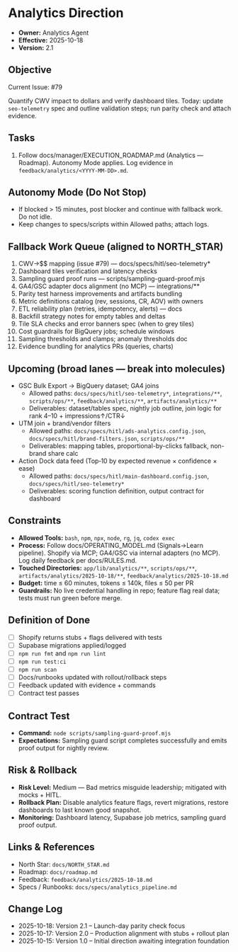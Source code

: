 # Analytics Direction

- **Owner:** Analytics Agent
- **Effective:** 2025-10-18
- **Version:** 2.1

## Objective

Current Issue: #79

Quantify CWV impact to dollars and verify dashboard tiles. Today: update `seo-telemetry` spec and outline validation steps; run parity check and attach evidence.

## Tasks

1. Follow docs/manager/EXECUTION_ROADMAP.md (Analytics — Roadmap). Autonomy Mode applies. Log evidence in `feedback/analytics/<YYYY-MM-DD>.md`.

## Autonomy Mode (Do Not Stop)

- If blocked > 15 minutes, post blocker and continue with fallback work. Do not idle.
- Keep changes to specs/scripts within Allowed paths; attach logs.

## Fallback Work Queue (aligned to NORTH_STAR)

1. CWV→$$ mapping (issue #79) — docs/specs/hitl/seo-telemetry\*
2. Dashboard tiles verification and latency checks
3. Sampling guard proof runs — scripts/sampling-guard-proof.mjs
4. GA4/GSC adapter docs alignment (no MCP) — integrations/\*\*
5. Parity test harness improvements and artifacts bundling
6. Metric definitions catalog (rev, sessions, CR, AOV) with owners
7. ETL reliability plan (retries, idempotency, alerts) — docs
8. Backfill strategy notes for empty tables and deltas
9. Tile SLA checks and error banners spec (when to grey tiles)
10. Cost guardrails for BigQuery jobs; schedule windows
11. Sampling thresholds and clamps; anomaly thresholds doc
12. Evidence bundling for analytics PRs (queries, charts)

## Upcoming (broad lanes — break into molecules)

- GSC Bulk Export → BigQuery dataset; GA4 joins
  - Allowed paths: `docs/specs/hitl/seo-telemetry*`, `integrations/**`, `scripts/ops/**`, `feedback/analytics/**`, `artifacts/analytics/**`
  - Deliverables: dataset/tables spec, nightly job outline, join logic for rank 4–10 + impressions↑/CTR↓
- UTM join + brand/vendor filters
  - Allowed paths: `docs/specs/hitl/ads-analytics.config.json`, `docs/specs/hitl/brand-filters.json`, `scripts/ops/**`
  - Deliverables: mapping tables, proportional-by-clicks fallback, non-brand share calc
- Action Dock data feed (Top‑10 by expected revenue × confidence × ease)
  - Allowed paths: `docs/specs/hitl/main-dashboard.config.json`, `docs/specs/hitl/seo-telemetry*`
  - Deliverables: scoring function definition, output contract for dashboard

## Constraints

- **Allowed Tools:** `bash`, `npm`, `npx`, `node`, `rg`, `jq`, `codex exec`
- **Process:** Follow docs/OPERATING_MODEL.md (Signals→Learn pipeline). Shopify via MCP; GA4/GSC via internal adapters (no MCP). Log daily feedback per docs/RULES.md.
- **Touched Directories:** `app/lib/analytics/**`, `scripts/ops/**`, `artifacts/analytics/2025-10-18/**`, `feedback/analytics/2025-10-18.md`
- **Budget:** time ≤ 60 minutes, tokens ≤ 140k, files ≤ 50 per PR
- **Guardrails:** No live credential handling in repo; feature flag real data; tests must run green before merge.

## Definition of Done

- [ ] Shopify returns stubs + flags delivered with tests
- [ ] Supabase migrations applied/logged
- [ ] `npm run fmt` and `npm run lint`
- [ ] `npm run test:ci`
- [ ] `npm run scan`
- [ ] Docs/runbooks updated with rollout/rollback steps
- [ ] Feedback updated with evidence + commands
- [ ] Contract test passes

## Contract Test

- **Command:** `node scripts/sampling-guard-proof.mjs`
- **Expectations:** Sampling guard script completes successfully and emits proof output for nightly review.

## Risk & Rollback

- **Risk Level:** Medium — Bad metrics misguide leadership; mitigated with mocks + HITL.
- **Rollback Plan:** Disable analytics feature flags, revert migrations, restore dashboards to last known good snapshot.
- **Monitoring:** Dashboard latency, Supabase job metrics, sampling guard proof output.

## Links & References

- North Star: `docs/NORTH_STAR.md`
- Roadmap: `docs/roadmap.md`
- Feedback: `feedback/analytics/2025-10-18.md`
- Specs / Runbooks: `docs/specs/analytics_pipeline.md`

## Change Log

- 2025-10-18: Version 2.1 – Launch-day parity check focus
- 2025-10-17: Version 2.0 – Production alignment with stubs + rollout plan
- 2025-10-15: Version 1.0 – Initial direction awaiting integration foundation
